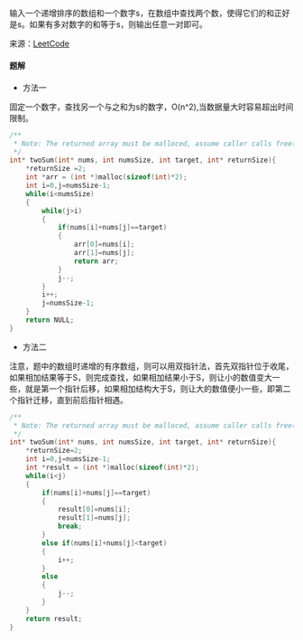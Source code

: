 ####

输入一个递增排序的数组和一个数字s，在数组中查找两个数，使得它们的和正好是s。如果有多对数字的和等于s，则输出任意一对即可。

来源：[LeetCode](https://leetcode-cn.com/problems/he-wei-sde-liang-ge-shu-zi-lcof/)

#### 题解

+ 方法一

固定一个数字，查找另一个与之和为s的数字，O(n^2),当数据量大时容易超出时间限制。

````C
/**
 * Note: The returned array must be malloced, assume caller calls free().
 */
int* twoSum(int* nums, int numsSize, int target, int* returnSize){
    *returnSize =2;
    int *arr = (int *)malloc(sizeof(int)*2);
    int i=0,j=numsSize-1;
    while(i<numsSize)
    {
        while(j>i)
        {
            if(nums[i]+nums[j]==target)
            {
                arr[0]=nums[i];
                arr[1]=nums[j];
                return arr;
            }
            j--;
        }
        i++;
        j=numsSize-1;
    }
    return NULL;
}
````

+ 方法二

注意，题中的数组时递增的有序数组，则可以用双指针法，首先双指针位于收尾，如果相加结果等于S，则完成查找，如果相加结果小于S，则让小的数值变大一些，就是第一个指针后移，如果相加结构大于S，则让大的数值便小一些，即第二个指针迁移，直到前后指针相遇。

````C
/**
 * Note: The returned array must be malloced, assume caller calls free().
 */
int* twoSum(int* nums, int numsSize, int target, int* returnSize){
    *returnSize=2;
    int i=0,j=numsSize-1;
    int *result = (int *)malloc(sizeof(int)*2);
    while(i<j)
    {
        if(nums[i]+nums[j]==target)
        {
            result[0]=nums[i];
            result[1]=nums[j];
            break;
        }
        else if(nums[i]+nums[j]<target)
        {
            i++;
        }
        else
        {
            j--;
        }
    }
    return result;
}
````
